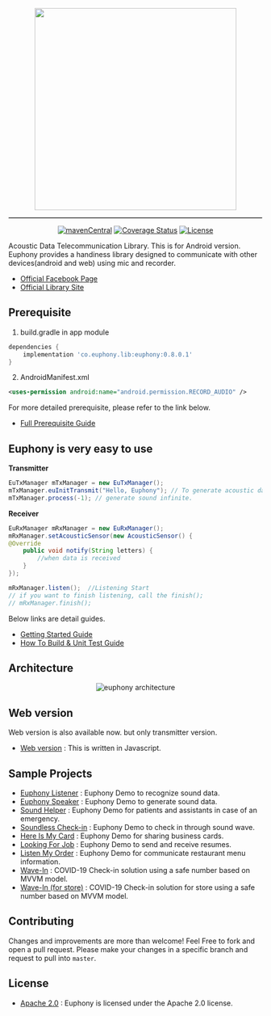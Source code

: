 <p align='center'><img src='https://github.com/designe/euphony/raw/master/assets/euphony_logo.png' width='400px' /></p>
<hr style='border-style:inset; border-width:0.5px'/>
<p align='center'>
    <a href = 'https://search.maven.org/artifact/co.euphony.lib/euphony'><img src='https://maven-badges.herokuapp.com/maven-central/co.euphony.lib/euphony/badge.svg' alt='mavenCentral'/></a> <a href = 'https://coveralls.io/github/designe/euphony?branch=master'><img src='https://coveralls.io/repos/github/designe/euphony/badge.svg?branch=master' alt='Coverage Status'/></a> <a href = 'https://opensource.org/licenses/Apache-2.0'><img src='https://img.shields.io/badge/License-Apache%202.0-blue.svg' alt='License'/></a>
</p>

Acoustic Data Telecommunication Library. This is for Android version.  
Euphony provides a handiness library designed to communicate with other devices(android and web) using mic and recorder.  

- [Official Facebook Page](https://www.facebook.com/euphonyproject)
- [Official Library Site](https://dev.jbear.co/euphony)


## Prerequisite
1) build.gradle in app module
```gradle
dependencies {
    implementation 'co.euphony.lib:euphony:0.8.0.1'
}
```

2) AndroidManifest.xml
```xml
<uses-permission android:name="android.permission.RECORD_AUDIO" />
```

For more detailed prerequisite, please refer to the link below.  
- [Full Prerequisite Guide](PREREQUISITE.md)

## Euphony is very easy to use

**Transmitter**
```java
EuTxManager mTxManager = new EuTxManager();
mTxManager.euInitTransmit("Hello, Euphony"); // To generate acoustic data "Hello, Euphony"
mTxManager.process(-1); // generate sound infinite.
```

**Receiver**
```java
EuRxManager mRxManager = new EuRxManager();
mRxManager.setAcousticSensor(new AcousticSensor() {
@Override
    public void notify(String letters) {
        //when data is received
    }
});

mRxManager.listen();  //Listening Start
// if you want to finish listening, call the finish();
// mRxManager.finish();

```

Below links are detail guides.
- [Getting Started Guide](GETTING_STARTED.md)
- [How To Build & Unit Test Guide](HOWTOBUILD.md)

## Architecture
<p align='center'> <img src='https://github.com/euphony-io/euphony/raw/master/assets/euphony_architecture.png' alt='euphony architecture'> </p>


## Web version
Web version is also available now. but only transmitter version. 
- [Web version](https://github.com/euphony-io/euphony.js) : This is written in Javascript.


## Sample Projects
- [Euphony Listener](https://github.com/euphony-io/euphony-listener) : Euphony Demo to recognize sound data.
- [Euphony Speaker](https://github.com/euphony-io/euphony-speaker) : Euphony Demo to generate sound data.
- [Sound Helper](https://github.com/euphony-io/sound-helper) : Euphony Demo for patients and assistants in case of an emergency.
- [Soundless Check-in](https://github.com/euphony-io/soundless-check-in) : Euphony Demo to check in through sound wave.
- [Here Is My Card](https://github.com/euphony-io/here-is-my-card) : Euphony Demo for sharing business cards.
- [Looking For Job](https://github.com/euphony-io/looking-for-job) : Euphony Demo to send and receive resumes.
- [Listen My Order](https://github.com/euphony-io/listen-my-order) : Euphony Demo for communicate restaurant menu information.
- [Wave-In](https://github.com/euphony-io/wave-in-speaker) : COVID-19 Check-in solution using a safe number based on MVVM model.
- [Wave-In (for store)](https://github.com/euphony-io/wave-in-listener) : COVID-19 Check-in solution for store using a safe number based on MVVM model.

## Contributing
Changes and improvements are more than welcome! Feel Free to fork and open a pull request. Please make your changes in a specific branch and request to pull into `master`.


## License
* [Apache 2.0](https://github.com/euphony-io/euphony/blob/master/LICENSE) : Euphony is licensed under the Apache 2.0 license.  
